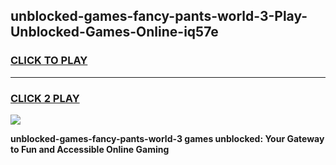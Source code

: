 
## unblocked-games-fancy-pants-world-3-Play-Unblocked-Games-Online-iq57e
<h3>
<a href="https://premium76.site?title=unblocked-games-fancy-pants-world-3&ref=25A">CLICK TO PLAY</a></h3>
<hr>

<h3>
<a href="https://premium76.site?title=unblocked-games-fancy-pants-world-3&ref=25A">CLICK 2 PLAY</a>
  
</h3>

<a href="https://premium76.site?title=unblocked-games-fancy-pants-world-3&ref=25A"><img src="https://clearcache.store/games.png"></a>


**unblocked-games-fancy-pants-world-3 games unblocked: Your Gateway to Fun and Accessible Online Gaming**
